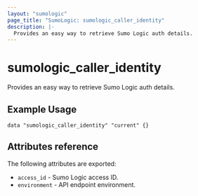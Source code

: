 ```yaml
---
layout: "sumologic"
page_title: "SumoLogic: sumologic_caller_identity"
description: |-
  Provides an easy way to retrieve Sumo Logic auth details.
---
```


# sumologic_caller_identity
Provides an easy way to retrieve Sumo Logic auth details.


## Example Usage
```hcl
data "sumologic_caller_identity" "current" {}
```


## Attributes reference

The following attributes are exported:

- `access_id` - Sumo Logic access ID.
- `environment` - API endpoint environment.


